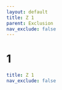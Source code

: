 ```yaml
---
layout: default
title: Z 1
parent: Exclusion
nav_exclude: false
---
```

# 1

```yaml
title: Z 1
nav_exclude: false
```
